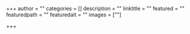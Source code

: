 +++
author = ""
categories = []
description = ""
linktitle = ""
featured = ""
featuredpath = ""
featuredalt = ""
images = [""]

+++